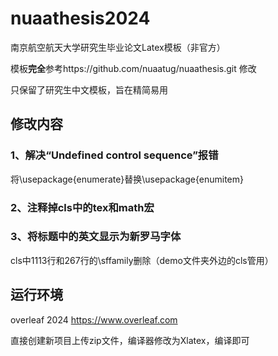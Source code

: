# nuaathesis2024
南京航空航天大学研究生毕业论文Latex模板（非官方）

模板**完全**参考https://github.com/nuaatug/nuaathesis.git 修改

只保留了研究生中文模板，旨在精简易用

## 修改内容

### 1、解决“Undefined control sequence”报错

将\usepackage{enumerate}替换\usepackage{enumitem}

### 2、注释掉cls中的tex和math宏

### 3、将标题中的英文显示为新罗马字体

cls中1113行和267行的\sffamily删除（demo文件夹外边的cls管用）

## 运行环境

overleaf 2024  https://www.overleaf.com

直接创建新项目上传zip文件，编译器修改为Xlatex，编译即可
